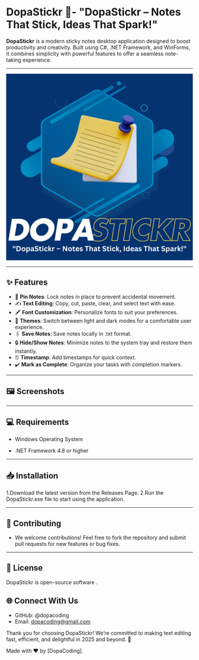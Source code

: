 
# DopaStickr 🚀- "DopaStickr – Notes That Stick, Ideas That Spark!" 

**DopaStickr** is a modern sticky notes desktop application designed to boost productivity and creativity. Built using C#, .NET Framework, and WinForms, it combines simplicity with powerful features to offer a seamless note-taking experience.

---

![DopaTxt in Action](https://github.com/dopacoding/DopaStickr/blob/b385c44826b6f73c0188cbd0f67d570f42441fa8/Colorful%203d%20Business%20StartUp%20Growth%20Kit%20LinkedIn%20Video%20Ad.png)

---

## ✨ Features

- 📌 **Pin Notes**: Lock notes in place to prevent accidental movement.
- ✍️ **Text Editing**: Copy, cut, paste, clear, and select text with ease.
- 🖋️ **Font Customization**: Personalize fonts to suit your preferences.
- 🎨 **Themes**: Switch between light and dark modes for a comfortable user experience.
- 🖇️ **Save Notes**: Save notes locally in .txt format.
- 🔒 **Hide/Show Notes**: Minimize notes to the system tray and restore them instantly.
- ⏰ **Timestamp**: Add timestamps for quick context.
- ✔️ **Mark as Complete**: Organize your tasks with completion markers.


---

## 🖼️ Screenshots

---

## 💻 Requirements

- Windows Operating System

- .NET Framework 4.8 or higher


---

## 📥 Installation

1.Download the latest version from the Releases Page.
2.Run the DopaStickr.exe file to start using the application.

---

## 🤝 Contributing

- We welcome contributions! Feel free to fork the repository and submit pull requests for new features or bug fixes.

---

## 📜 License
DopaStickr is open-source software . 

## 🌐 Connect With Us
- GitHub: @dopacoding
- Email: dopacoding@gmail.com

Thank you for choosing DopaStickr! We’re committed to making text editing fast, efficient, and delightful in 2025 and beyond. 🚀

Made with ❤️ by [DopaCoding].
